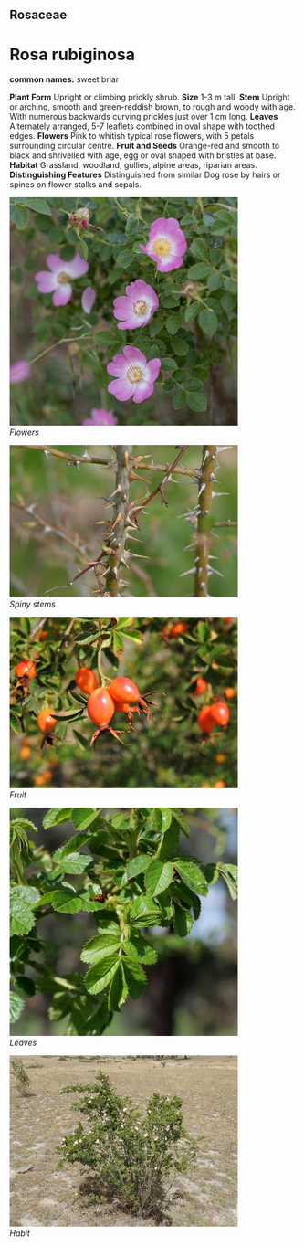 ## Rosaceae
# Rosa rubiginosa
**common names:** sweet briar

**Plant Form** Upright or climbing prickly shrub. **Size** 1-3 m tall. **Stem** Upright or arching, smooth and green-reddish brown, to rough and woody with age. With numerous backwards curving prickles just over 1 cm long. **Leaves** Alternately arranged, 5-7 leaflets combined in oval shape with toothed edges. **Flowers** Pink to whitish typical rose flowers, with 5 petals surrounding circular centre. **Fruit and Seeds** Orange-red and smooth to black and shrivelled with age, egg or oval shaped with bristles at base. **Habitat** Grassland, woodland, gullies, alpine areas, riparian areas. **Distinguishing Features** Distinguished from similar Dog rose by hairs or spines on flower stalks and sepals.


![Flowers](73066__SDI5078.jpg)  
 *Flowers* 

![Spiny stems](2923_P6850108.jpg)  
 *Spiny stems* 

![Fruit](416_DSCN8991.jpg)  
 *Fruit* 

![Leaves](63209_P1020790.jpg)  
 *Leaves* 

![Habit](737_PB231344.jpg)  
 *Habit* 

